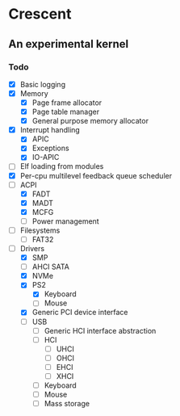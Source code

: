 # Crescent
## An experimental kernel

### Todo
- [x] Basic logging
- [x] Memory
	- [x] Page frame allocator
	- [x] Page table manager
	- [x] General purpose memory allocator
- [x] Interrupt handling
	- [x] APIC
	- [x] Exceptions
	- [x] IO-APIC
- [ ] Elf loading from modules
- [x] Per-cpu multilevel feedback queue scheduler
- [ ] ACPI
	- [x] FADT
	- [x] MADT
    - [x] MCFG
    - [ ] Power management
- [ ] Filesystems
	- [ ] FAT32
- [ ] Drivers
	- [x] SMP
	- [ ] AHCI SATA
	- [x] NVMe
	- [x] PS2
		- [x] Keyboard
		- [ ] Mouse
	- [x] Generic PCI device interface
	- [ ] USB
		- [ ] Generic HCI interface abstraction
		- [ ] HCI
			- [ ] UHCI
			- [ ] OHCI
			- [ ] EHCI
			- [ ] XHCI
		- [ ] Keyboard
		- [ ] Mouse
		- [ ] Mass storage
